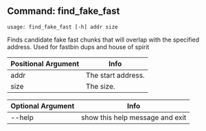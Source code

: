 ## Command: find_fake_fast ##
```
usage: find_fake_fast [-h] addr size
```
Finds candidate fake fast chunks that will overlap with the specified address. Used for fastbin dups and house of spirit  

| Positional Argument | Info |
|---------------------|------|
| addr | The start address. |
| size | The size. |

| Optional Argument | Info |
|---------------------|------|
| --help | show this help message and exit |


